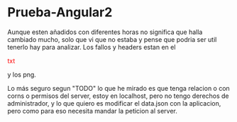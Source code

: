 # Prueba-Angular2

Aunque esten añadidos con diferentes horas no significa que halla cambiado mucho, solo que vi que no estaba y pense que podria ser util tenerlo hay para analizar.
Los fallos y headers estan en el <p style="color:red"> txt</p> y los png.

Lo más seguro segun "TODO" lo que he mirado es que tenga relacion o con corns o permisos del server, estoy en localhost, pero no tengo derechos de administrador, y lo que quiero es modificar el data.json con la aplicacion, pero como para eso necesita mandar la peticion al server.
